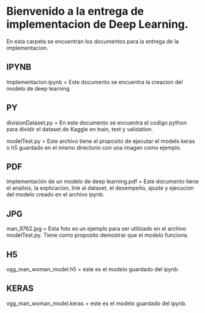 # Bienvenido a la entrega de implementacion de Deep Learning.

En esta carpeta se encuentran los documentos para la entrega de la implementacion.

## IPYNB

Implementacion.ipynb = Este documento se encuentra la creacion del modelo de deep learning

## PY

divisionDataset.py = En este documento se encuentra el codigo python para dividir el dataset de Kaggle en train, test y validation.

modelTest.py = Este archivo tiene el proposito de ejecutar el modelo keras o h5 guardado en el mismo directorio con una imagen como ejemplo.

## PDF

Implementación de un modelo de deep learning.pdf = Este documento tiene el analisis, la explicacion, link al dataset, el desempeño, ajuste y ejecucion del modelo creado en el archivo ipynb.

## JPG

man_9762.jpg = Esta foto es un ejemplo para ser utilizado en el archivo modelTest.py. Tiene como proposito demostrar que el modelo funciona.

## H5

vgg_man_woman_model.h5 = este es el modelo guardado del ipynb.

## KERAS

vgg_man_woman_model.keras = este es el modelo guardado del ipynb.